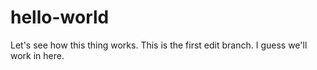 # hello-world
Let's see how this thing works.
This is the first edit branch. I guess we'll work in here.
